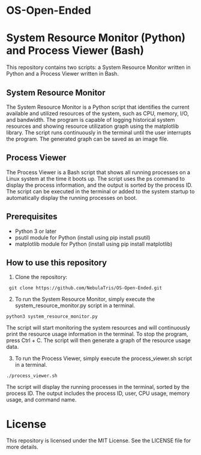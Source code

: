 # OS-Open-Ended

# System Resource Monitor (Python) and Process Viewer (Bash)
This repository contains two scripts: a System Resource Monitor written in Python and a Process Viewer written in Bash.

## System Resource Monitor
The System Resource Monitor is a Python script that identifies the current available and utilized resources of the system, such as CPU, memory, I/O, and bandwidth. The program is capable of logging historical system resources and showing resource utilization graph using the matplotlib library. The script runs continuously in the terminal until the user interrupts the program. The generated graph can be saved as an image file.

## Process Viewer
The Process Viewer is a Bash script that shows all running processes on a Linux system at the time it boots up. The script uses the ps command to display the process information, and the output is sorted by the process ID. The script can be executed in the terminal or added to the system startup to automatically display the running processes on boot.

## Prerequisites
- Python 3 or later
- psutil module for Python (install using pip install psutil)
- matplotlib module for Python (install using pip install matplotlib)

## How to use this repository

1. Clone the repository:
```
 git clone https://github.com/NebulaTris/OS-Open-Ended.git
```
2. To run the System Resource Monitor, simply execute the system_resource_monitor.py script in a terminal.
```
python3 system_resource_monitor.py
```
The script will start monitoring the system resources and will continuously print the resource usage information in the terminal. To stop the program, press Ctrl + C. The script will then generate a graph of the resource usage data.

3. To run the Process Viewer, simply execute the process_viewer.sh script in a terminal.

```
./process_viewer.sh
```

The script will display the running processes in the terminal, sorted by the process ID. The output includes the process ID, user, CPU usage, memory usage, and command name.

# License
This repository is licensed under the MIT License. See the LICENSE file for more details.
